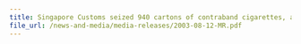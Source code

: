 ```yaml
---
title: Singapore Customs seized 940 cartons of contraband cigarettes, arrested two men  
file_url: /news-and-media/media-releases/2003-08-12-MR.pdf
---
```

